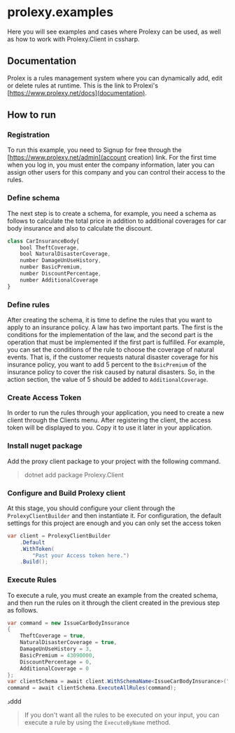 # prolexy.examples

Here you will see examples and cases where Prolexy can be used, as well as how to work with Prolexy.Client in cssharp.

## Documentation
Prolex is a rules management system where you can dynamically add, edit or delete rules at runtime. This is the link to Prolexi's [https://www.prolexy.net/docs](documentation).

## How to run

### Registration
To run this example, you need to Signup for free through the [https://www.prolexy.net/admin](account creation) link.
For the first time when you log in, you must enter the company information, later you can assign other users for this company and you can control their access to the rules.

### Define schema
The next step is to create a schema, for example, you need a schema as follows to calculate the total price in addition to additional coverages for car body insurance and also to calculate the discount.

```javascript
class CarInsuranceBody{
    bool TheftCoverage,
    bool NaturalDisasterCoverage,
    number DamageUnUseHistory,
    number BasicPremium,
    number DiscountPercentage,
    number AdditionalCoverage
}
```
### Define rules
After creating the schema, it is time to define the rules that you want to apply to an insurance policy.
A law has two important parts. The first is the conditions for the implementation of the law, and the second part is the operation that must be implemented if the first part is fulfilled.
For example, you can set the conditions of the rule to choose the coverage of natural events. That is, if the customer requests natural disaster coverage for his insurance policy,
you want to add 5 percent to the‌ `BsicPremium` of the insurance policy to cover the risk caused by natural disasters. So, in the action section, the value of 5 should be added to `AdditionalCoverage`.

### Create Access Token

In order to run the rules through your application, you need to create a new client through the Clients menu. After registering the client,
the access token will be displayed to you. Copy it to use it later in your application.

### Install nuget package

Add the proxy client package to your project with the following command.

> dotnet add package Prolexy.Client

### Configure and Build Prolexy client

At this stage, you should configure your client through the `ProlexyClientBuilder` and then instantiate it.
For configuration, the default settings for this project are enough and you can only set the access token

```csharp
var client = ProlexyClientBuilder
    .Default
    .WithToken(
        "Past your Access token here.")
    .Build();
```

### Execute Rules

To execute a rule, you must create an example from the created schema, and then run the rules on it through the client created in the previous step as follows.

```csharp
var command = new IssueCarBodyInsurance
{
    TheftCoverage = true,
    NaturalDisasterCoverage = true,
    DamageUnUseHistory = 3,
    BasicPremium = 43090000,
    DiscountPercentage = 0,
    AdditionalCoverage = 0
};
var clientSchema = await client.WithSchemaName<IssueCarBodyInsurance>("CarBodyInsurance");
command = await clientSchema.ExecuteAllRules(command);
```

دddd
> If you don't want all the rules to be executed on your input, you can execute a rule by using the `ExecuteByName` method.
